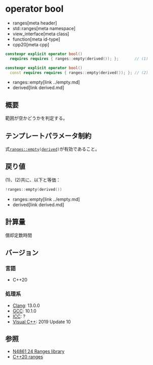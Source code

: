 # operator bool
* ranges[meta header]
* std::ranges[meta namespace]
* view_interface[meta class]
* function[meta id-type]
* cpp20[meta cpp]

```cpp
constexpr explicit operator bool()
  requires requires { ranges::empty(derived()); };       // (1)

constexpr explicit operator bool()
  const requires requires { ranges::empty(derived()); }; // (2)
```
* ranges::empty[link ../empty.md]
* derived[link derived.md]

## 概要
範囲が空かどうかを判定する。

## テンプレートパラメータ制約
式[`ranges::empty`](../empty.md)`(`[`derived`](derived.md)`)`が有効であること。

## 戻り値
(1)、(2)共に、以下と等価：

```cpp
!ranges::empty(derived())
```
* ranges::empty[link ../empty.md]
* derived[link derived.md]

## 計算量
償却定数時間

## バージョン
### 言語
- C++20

### 処理系
- [Clang](/implementation.md#clang): 13.0.0
- [GCC](/implementation.md#gcc): 10.1.0
- [ICC](/implementation.md#icc): ?
- [Visual C++](/implementation.md#visual_cpp): 2019 Update 10

## 参照
- [N4861 24 Ranges library](https://timsong-cpp.github.io/cppwp/n4861/ranges)
- [C++20 ranges](https://techbookfest.org/product/5134506308665344)
